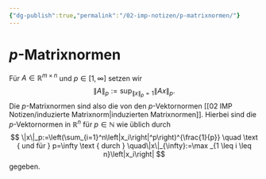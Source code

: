 ```yaml
---
{"dg-publish":true,"permalink":"/02-imp-notizen/p-matrixnormen/"}
---
```


# $p$-Matrixnormen
Für $A \in \mathbb{R}^{m \times n}$ und $p \in[1, \infty]$ setzen wir
$$
\|A\|_p:=\sup _{\|x\|_p=1}\|A x\|_p .
$$
Die $p$-Matrixnormen sind also die von den $p$-Vektornormen [[02 IMP Notizen/induzierte Matrixnorm\|induzierten Matrixnormen]]. Hierbei sind die $p$-Vektornormen in $\mathbb{R}^n$ für $p \in \mathbb{N}$ wie üblich durch
$$
\|x\|_p:=\left(\sum_{i=1}^n\left|x_i\right|^p\right)^{\frac{1}{p}} \quad \text { und für } p=\infty \text { durch } \quad\|x\|_{\infty}:=\max _{1 \leq i \leq n}\left|x_i\right|
$$
gegeben.